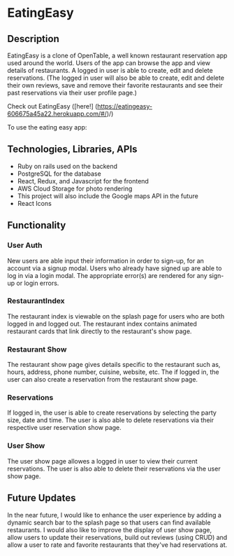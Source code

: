 # EatingEasy 

## Description 

EatingEasy is a clone of OpenTable, a well known restaurant reservation app used around the world. Users of the app can browse the app and view details of restaurants. A logged in user is able to create, edit and delete reservations. (The logged in user will also be able to create, edit and delete their own reviews, save and remove their favorite restaurants and see their past reservations via their user profile page.)

Check out EatingEasy ([here!] (https://eatingeasy-606675a45a22.herokuapp.com/#/)/)

To use the eating easy app: 

## Technologies, Libraries, APIs 

- Ruby on rails used on the backend
- PostgreSQL for the database
- React, Redux, and Javascript for the frontend
- AWS Cloud Storage for photo rendering 
- This project will also include the Google maps API in the future 
- React Icons


## Functionality 

### User Auth
New users are able input their information in order to 
sign-up, for an account via a signup modal. 
Users who already have signed up are able to log in via a login modal. 
The appropriate error(s) are rendered for any sign-up or login errors.  
    
### RestaurantIndex 
The restaurant index is viewable on the splash page for users who are both 
logged in and logged out. The restaurant index contains animated restaurant 
cards that link directly to the restaurant's show page. 

### Restaurant Show 
The restaurant show page gives details specific to the restaurant such as, 
hours, address, phone number, cuisine, website, etc. The if logged in, the 
user can also create a reservation from the restaurant show page. 

### Reservations 

If logged in, the user is able to create reservations by selecting the 
party size, date and time. The user is also able to delete reservations via 
their respective user reservation show page.   

### User Show 

The user show page allowes a logged in user to view their current 
reservations. The user is also able to delete their reservations via the 
user show page. 

## Future Updates 

In the near future, I would like to enhance the user experience by adding a 
dynamic search bar to the splash page so that users can find available 
restaurants. I would also like to improve the display of user show page, 
allow users to update their reservations, build out reviews (using CRUD) 
and allow a user to rate and favorite restaurants that they've had 
reservations at. 
